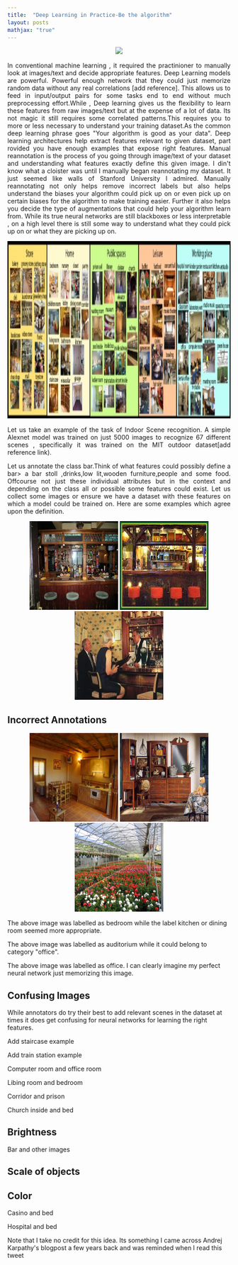 ```yaml
---
title:  "Deep Learning in Practice-Be the algorithm"
layout: posts
mathjax: "true"
---
```


<center>
<img src="https://i.stack.imgur.com/bN2iA.png"/>
</center>

<p style="text-align:justify">In conventional machine learning , it required the practinioner to manually look at images/text and decide appropriate features. Deep Learning models are powerful. Powerful enough network that they could just memorize random data without any real correlations [add reference]. This allows us to feed in input/output pairs for some tasks end to end without much preprocessing effort.While , Deep learning gives us the flexibility to learn these features from raw images/text but at the expense of a lot of data. Its not magic it still requires some correlated patterns.This requires you to more or less necessary to understand your training dataset.As the common deep learning phrase goes "Your algorithm is good as your data". Deep learning architectures help extract features relevant to given dataset, part rovided you have enough examples that expose right features.
Manual reannotation is the process of you going through image/text of your dataset and understanding what features exactly define this given image. I din't know what a cloister was until I manually began reannotating my dataset. It just seemed like walls of Stanford University I admired. 
Manually reannotating not only helps remove incorrect labels but also helps understand the biases your algorithm could pick up on or even pick up on certain biases for the algorithm to make training easier. 
  Further it also helps you decide the type of augmentations that could help your algorithm learn from. While its true neural networks are still blackboxes or less interpretable , on a high level there is still some way to understand what they could pick up on or what they are picking up on.</p>
 
<center>
<img height="400px" width="600px" src="https://raw.githubusercontent.com/kamathhrishi/kamathhrishi.github.io/master/_posts/Images/allIndoors.jpg?token=ABK4NEIT4QMOYRPWLNPZNXK66XJEM">
</center>
<p style="text-align:justify">Let us take an example of the task of Indoor Scene recognition<add reference>. A simple <add reference>Alexnet model was trained on just 5000 images to recognize 67 different scenes , specifically it was trained on the MIT outdoor dataset[add reference link).</p>
  
<p style="text-align:justify">Let us annotate the class bar.Think of what features could possibly define a bar> a bar stoll ,drinks,low lit,wooden furniture,people and some food. Offcourse not just these individual attributes but in the context and depending on the class all or possible some features could exist. Let us collect some images or ensure we have a dataset with these features on which a model could be trained on. Here are some examples which agree upon the definition. </p>

<center>
<img height="200px" width="200px" src="https://raw.githubusercontent.com/kamathhrishi/kamathhrishi.github.io/master/_posts/Images/bar_0046.jpg?token=ABK4NEI7XT4UMWWODSI4U6K66XMFA">
<img height="200px" width="200px" 
 src="https://raw.githubusercontent.com/kamathhrishi/kamathhrishi.github.io/master/_posts/Images/bar_0528.jpg?token=ABK4NEJYCGTFTOOBLCBC2US66XOXK">
<img height="200px" width="200px" src="https://raw.githubusercontent.com/kamathhrishi/kamathhrishi.github.io/master/_posts/Images/bar_0310.jpg?token=ABK4NEKCBUANVMJPXH57MOS66XO34">
</center>
<h2>Incorrect Annotations</h2>
<div>
<center>
<img height="200px" width="200px" src="https://raw.githubusercontent.com/kamathhrishi/kamathhrishi.github.io/master/_posts/Images/dsc04183.jpg?token=ABK4NEIRXWJAH2HAXOPOP7266XJIS">
 <img height="200px" width="200px" src="https://raw.githubusercontent.com/kamathhrishi/kamathhrishi.github.io/master/_posts/Images/homeoff005.jpg?token=ABK4NEPC3VNADGUAG56WIVC66XJQY">
<img height="200px" width="200px" src="https://raw.githubusercontent.com/kamathhrishi/kamathhrishi.github.io/master/_posts/Images/serre43_173.jpg?token=ABK4NENC7ER7FCFIYZQHHRC66XJSM">
</center>
<p>The above image was labelled as bedroom while the label kitchen or dining room seemed more appropriate. 
<p>The above image was labelled as auditorium while it could belong to category "office".
<p>The above image was labelled as office. I can clearly imagine my perfect neural network just memorizing this image. 
</div>
<h2>Confusing Images</h2>
<p>While annotators do try their best to add relevant scenes in the dataset at times it does get confusing for neural networks for learning the right features.</p>
<p>Add staircase example</p>
<p>Add train station example</p>
<p>Computer room and office room</p>
<p>Libing room and bedroom</p>
<p>Corridor and prison</p>
<p>Church inside and bed</p>

<h2>Brightness</h2>
<p>Bar and other images</p>
<h2>Scale of objects</h2>

<h2>Color</h2>
<p>Casino and bed</p>
<p>Hospital and bed</p>

<p>Note that I take no credit for this idea. Its something I came across Andrej Karpathy's blogpost a few years back and was reminded when I read this tweet</p>



